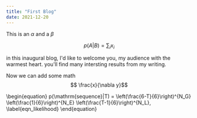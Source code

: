 ```yaml
---
title: "First Blog"
date: 2021-12-20
---
```


This is an $\alpha$ and a $\beta$

$$p(A|B) = \sum_i x_i$$

in this inaugural blog, I'd like to welcome you, my audience with the warmest heart. you'll find many intersting results from my writing.

Now we can add some math
$$ \frac{x}{\nabla y}$$

\begin{equation}
p(\mathrm{sequence}|T) = \left(\frac{6-T}{6}\right)^{N_G} \left(\frac{1}{6}\right)^{N_E} \left(\frac{T-1}{6}\right)^{N_L},
\label{eqn_likelihood}
\end{equation}
